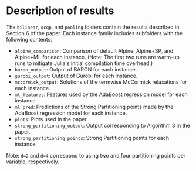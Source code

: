# Description of results


The `bilinear`, `qcqp`, and `pooling` folders contain the results described in Section 6 of the paper. Each instance family includes subfolders with the following contents:

- `alpine_comparison`: Comparison of default Alpine, Alpine+SP, and Alpine+ML for each instance. (Note: The first two runs are warm-up runs to mitigate Julia's initial compilation time overhead.)
- `baron_output`: Output of BARON for each instance.
- `gurobi_output`: Output of Gurobi for each instance.
- `mccormick_output`: Solutions of the termwise McCormick relaxations for each instance.
- `ml_features`: Features used by the AdaBoost regression model for each instance.
- `ml_pred`: Predictions of the Strong Partitioning points made by the AdaBoost regression model for each instance.
- `plots`: Plots used in the paper.
- `strong_partitioning_output`: Output corresponding to Algorithm 3 in the paper.
- `strong_partitioning_points`: Strong Partitioning points for each instance.

Note: `d=2` and `d=4` correspond to using two and four partitioning points per variable, respectively.